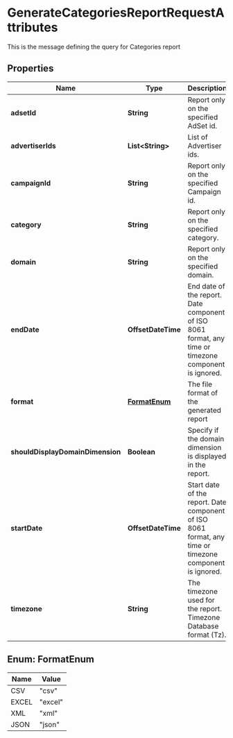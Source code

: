 

# GenerateCategoriesReportRequestAttributes

This is the message defining the query for Categories report

## Properties

| Name | Type | Description | Notes |
|------------ | ------------- | ------------- | -------------|
|**adsetId** | **String** | Report only on the specified AdSet id. |  [optional] |
|**advertiserIds** | **List&lt;String&gt;** | List of Advertiser ids. |  |
|**campaignId** | **String** | Report only on the specified Campaign id. |  [optional] |
|**category** | **String** | Report only on the specified category. |  [optional] |
|**domain** | **String** | Report only on the specified domain. |  [optional] |
|**endDate** | **OffsetDateTime** | End date of the report. Date component of ISO 8061 format, any time or timezone component is ignored. |  |
|**format** | [**FormatEnum**](#FormatEnum) | The file format of the generated report |  [optional] |
|**shouldDisplayDomainDimension** | **Boolean** | Specify if the domain dimension is displayed in the report. |  [optional] |
|**startDate** | **OffsetDateTime** | Start date of the report. Date component of ISO 8061 format, any time or timezone component is ignored. |  |
|**timezone** | **String** | The timezone used for the report. Timezone Database format (Tz). |  [optional] |



## Enum: FormatEnum

| Name | Value |
|---- | -----|
| CSV | &quot;csv&quot; |
| EXCEL | &quot;excel&quot; |
| XML | &quot;xml&quot; |
| JSON | &quot;json&quot; |



